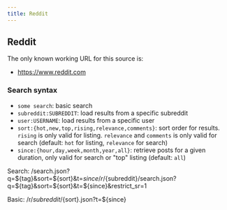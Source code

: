 ```yaml
---
title: Reddit
---
```



## Reddit

The only known working URL for this source is:
* <https://www.reddit.com>

### Search syntax

* `some search`: basic search
* `subreddit:SUBREDDIT`: load results from a specific subreddit
* `user:USERNAME`: load results from a specific user
* `sort:{hot,new,top,rising,relevance,comments}`: sort order for results. `rising` is only valid for listing. `relevance` and `comments` is only valid for search (default: `hot` for listing, `relevance` for search)
* `since:{hour,day,week,month,year,all}`: retrieve posts for a given duration, only valid for search or "top" listing (default: `all`)


Search:
/search.json?q=${tag}&sort=${sort}&t=${since}
/r/${subreddit}/search.json?q=${tag}&sort=${sort}&t=${since}&restrict_sr=1

Basic:
/r/${subreddit}/${sort}.json?t=${since}